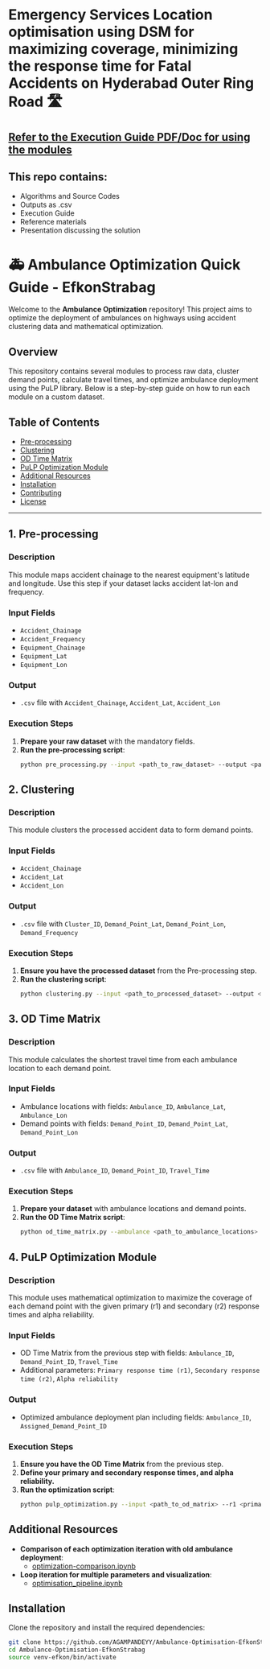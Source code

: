 # Emergency Services Location optimisation using DSM for maximizing coverage, minimizing the response time for Fatal Accidents on Hyderabad Outer Ring Road :motorway:
## [Refer to the Execution Guide PDF/Doc for using the modules](https://github.com/AGAMPANDEYY/Ambulance-Optimisation-EfkonStrabag/blob/main/execution-guide/Execution%20Guide%20for%20Ambulance%20Optimisation.pdf)

## This repo contains:
- Algorithms and Source Codes
- Outputs as .csv
- Execution Guide
- Reference materials
- Presentation discussing the solution

# 🚑 Ambulance Optimization Quick Guide - EfkonStrabag

Welcome to the **Ambulance Optimization** repository! This project aims to optimize the deployment of ambulances on highways using accident clustering data and mathematical optimization.

## Overview

This repository contains several modules to process raw data, cluster demand points, calculate travel times, and optimize ambulance deployment using the PuLP library. Below is a step-by-step guide on how to run each module on a custom dataset.

## Table of Contents

- [Pre-processing](#1-pre-processing)
- [Clustering](#2-clustering)
- [OD Time Matrix](#3-od-time-matrix)
- [PuLP Optimization Module](#4-pulp-optimization-module)
- [Additional Resources](#additional-resources)
- [Installation](#installation)
- [Contributing](#contributing)
- [License](#license)

---

## 1. Pre-processing

### Description

This module maps accident chainage to the nearest equipment's latitude and longitude. Use this step if your dataset lacks accident lat-lon and frequency.

### Input Fields

- `Accident_Chainage`
- `Accident_Frequency`
- `Equipment_Chainage`
- `Equipment_Lat`
- `Equipment_Lon`

### Output

- `.csv` file with `Accident_Chainage`, `Accident_Lat`, `Accident_Lon`

### Execution Steps

1. **Prepare your raw dataset** with the mandatory fields.
2. **Run the pre-processing script**:
    ```sh
    python pre_processing.py --input <path_to_raw_dataset> --output <path_to_processed_output>
    ```

## 2. Clustering

### Description

This module clusters the processed accident data to form demand points.

### Input Fields

- `Accident_Chainage`
- `Accident_Lat`
- `Accident_Lon`

### Output

- `.csv` file with `Cluster_ID`, `Demand_Point_Lat`, `Demand_Point_Lon`, `Demand_Frequency`

### Execution Steps

1. **Ensure you have the processed dataset** from the Pre-processing step.
2. **Run the clustering script**:
    ```sh
    python clustering.py --input <path_to_processed_dataset> --output <path_to_demand_points_output>
    ```

## 3. OD Time Matrix

### Description

This module calculates the shortest travel time from each ambulance location to each demand point.

### Input Fields

- Ambulance locations with fields: `Ambulance_ID`, `Ambulance_Lat`, `Ambulance_Lon`
- Demand points with fields: `Demand_Point_ID`, `Demand_Point_Lat`, `Demand_Point_Lon`

### Output

- `.csv` file with `Ambulance_ID`, `Demand_Point_ID`, `Travel_Time`

### Execution Steps

1. **Prepare your dataset** with ambulance locations and demand points.
2. **Run the OD Time Matrix script**:
    ```sh
    python od_time_matrix.py --ambulance <path_to_ambulance_locations> --demand <path_to_demand_points> --output <path_to_od_matrix_output>
    ```

## 4. PuLP Optimization Module

### Description

This module uses mathematical optimization to maximize the coverage of each demand point with the given primary (r1) and secondary (r2) response times and alpha reliability.

### Input Fields

- OD Time Matrix from the previous step with fields: `Ambulance_ID`, `Demand_Point_ID`, `Travel_Time`
- Additional parameters: `Primary response time (r1)`, `Secondary response time (r2)`, `Alpha reliability`

### Output

- Optimized ambulance deployment plan including fields: `Ambulance_ID`, `Assigned_Demand_Point_ID`

### Execution Steps

1. **Ensure you have the OD Time Matrix** from the previous step.
2. **Define your primary and secondary response times, and alpha reliability.**
3. **Run the optimization script**:
    ```sh
    python pulp_optimization.py --input <path_to_od_matrix> --r1 <primary_response_time> --r2 <secondary_response_time> --alpha <alpha_reliability> --output <path_to_optimization_output>
    ```

## Additional Resources

- **Comparison of each optimization iteration with old ambulance deployment**: 
  - [optimization-comparison.ipynb](src/optimization/optimization-comparison.ipynb)
- **Loop iteration for multiple parameters and visualization**:
  - [optimisation_pipeline.ipynb](src/optimization/optimisation_pipeline.ipynb)

## Installation

Clone the repository and install the required dependencies:

```sh
git clone https://github.com/AGAMPANDEYY/Ambulance-Optimisation-EfkonStrabag.git
cd Ambulance-Optimisation-EfkonStrabag
source venv-efkon/bin/activate

